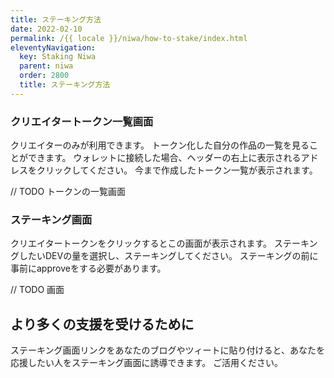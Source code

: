 ```yaml
---
title: ステーキング方法
date: 2022-02-10
permalink: /{{ locale }}/niwa/how-to-stake/index.html
eleventyNavigation:
  key: Staking Niwa
  parent: niwa
  order: 2800
  title: ステーキング方法
---
```


### クリエイタートークン一覧画面

クリエイターのみが利用できます。
トークン化した自分の作品の一覧を見ることができます。
ウォレットに接続した場合、ヘッダーの右上に表示されるアドレスをクリックしてください。
今まで作成したトークン一覧が表示されます。

// TODO トークンの一覧画面


### ステーキング画面

クリエイタートークンをクリックするとこの画面が表示されます。
ステーキングしたいDEVの量を選択し、ステーキングしてください。
ステーキングの前に事前にapproveをする必要があります。

// TODO 画面

## より多くの支援を受けるために

ステーキング画面リンクをあなたのブログやツィートに貼り付けると、あなたを応援したい人をステーキング画面に誘導できます。
ご活用ください。
